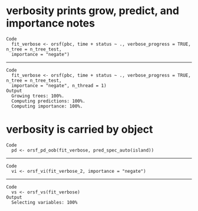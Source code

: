 # verbosity prints grow, predict, and importance notes

    Code
      fit_verbose <- orsf(pbc, time + status ~ ., verbose_progress = TRUE, n_tree = n_tree_test,
      importance = "negate")

---

    Code
      fit_verbose <- orsf(pbc, time + status ~ ., verbose_progress = TRUE, n_tree = n_tree_test,
      importance = "negate", n_thread = 1)
    Output
      Growing trees: 100%. 
      Computing predictions: 100%. 
      Computing importance: 100%. 

# verbosity is carried by object

    Code
      pd <- orsf_pd_oob(fit_verbose, pred_spec_auto(island))

---

    Code
      vi <- orsf_vi(fit_verbose_2, importance = "negate")

---

    Code
      vs <- orsf_vs(fit_verbose)
    Output
      Selecting variables: 100%

